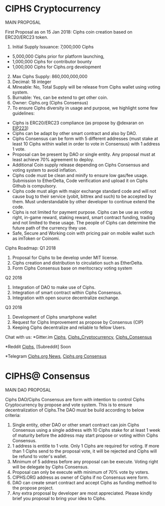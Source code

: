 # CIPHS Cryptocurrency
MAIN PROPOSAL

First Proposal as on 15 Jan 2018:
Ciphs coin creation based on ERC20/ERC23 token. 
1. Initial Supply Issuance: 7,000,000 Ciphs
- 5,000,000 Ciphs prior for platform launching,
- 1,000,000 Ciphs for contributor bounty
- 1,000,000 Ciphs for Ciphs.org development
2. Max Ciphs Supply: 860,000,000,000
3. Decimal: 18 integer
4. Mineable: No, Total Supply will be release from Ciphs wallet using voting system.
5. Burnable: Yes, can be extend to get other coin.
6. Owner: Ciphs.org (Ciphs Consensus)
7. To ensure Ciphs diversity in usage and purpose, we highlight some few guidelines:
- Ciphs is ERC20/ERC23 compliance (as propose by @dexaran on [EIP223](https://github.com/ethereum/EIPs/issues/223))
- Ciphs can be adapt by other smart contract and also by DAO.
- Ciphs Consensus can be form with 5 different addresses (must stake at least 10 Ciphs within wallet in order to vote in Consensus) with 1 address 1 vote.
- Proposal can be present by DAO or single entity. Any proposal must at least achieve 70% agreement to deploy.
- Additional Coin supply release depending on Ciphs Consensus and voting system to avoid inflation.
- Ciphs code must be clean and minify to ensure low gas/fee usage. Submission to EtherDelta, Code verification and upload it on Ciphs Github is compulsory.
- Ciphs code must align with major exchange standard code and will not cause bug to their service (yobit, bittrex and such) to be accepted by them. Must understandable by other developer to continue extend the code.
- Ciphs is not limited for payment purpose. Ciphs can be use as voting right, in-game reward, staking reward, smart contract funding, trading and not limited to these usage. The people of Ciphs can determine the future path of the currency they use.
- Safe, Secure and Working coin with pricing pair on mobile wallet such as imToken or Coinomi.

Ciphs Roadmap:
Q1 2018
1. Proposal for Ciphs to be develop under MIT license. 
2. Ciphs creation and distribution to circulation such as EtherDelta.
3. Form Ciphs Consensus base on meritocracy voting system

Q2 2018
1. Integration of DAO to make use of Ciphs.
2. Integration of smart contract within Ciphs Consensus.
3. Integration with open source decentralize exchange.

Q3 2018
1. Development of Ciphs smartphone wallet
2. Request for Ciphs Improvememt as propose by Consensus (CIP)
3. Keeping Ciphs decentralize and reliable to fellow Users.

Chat with us:
*Gitter.im
[Ciphs](https://gitter.im/ciphs/),
[Ciphs_Cryptocurrency](https://gitter.im/ciphs/cryptocurrency/),
[Ciphs_Consensus](https://gitter.im.ciphs/consensus/)

*Reddit
[Ciphs](https://www.reddit.com/user/ciphs/),
[Subreddit] Soon

*Telegram
[Ciphs.org News](https://t.me/ciphsorg),
[Ciphs.org Consensus](https://t.me/ciphshq)


# CIPHS@ Consensus
MAIN DAO PROPOSAL

Ciphs DAO/Ciphs Consensus are form with intention to control Ciphs Cryptocurrency by propose and vote system. This is to ensure decentralization of Ciphs.The DAO must be build according to below criteria:
1. Single entity, other DAO or other smart contract can join Ciphs Consensus using a single address with 10 Ciphs stake for at least 1 week of maturity before the address may start propose or voting within Ciphs Consensus.
2. 1 address is entitle to 1 vote. Only 1 Ciphs are required for voting. If more than 1 Ciphs send to the proposal vote, it will be rejected and Ciphs will be refund to voter's wallet.
3. Minimum of 5 address before any proposal can be execute. Voting right will be delegate by Ciphs Consensus.
4. Proposal can only be execute with minimum of 70% vote by voters.
5. CIPHS.ORG address as owner of Ciphs if no Consensus were form.
6. DAO can create smart contract and accept Ciphs as funding method to the propose project.
7. Any extra proposal by developer are most appreciated. Please kindly brief you proposal to bring your idea to Ciphs.

